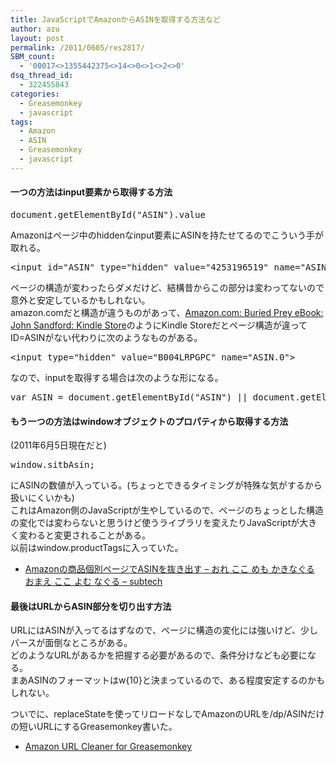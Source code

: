```yaml
---
title: JavaScriptでAmazonからASINを取得する方法など
author: azu
layout: post
permalink: /2011/0605/res2817/
SBM_count:
  - '00017<>1355442375<>14<>0<>1<>2<>0'
dsq_thread_id:
  - 322455843
categories:
  - Greasemonkey
  - javascript
tags:
  - Amazon
  - ASIN
  - Greasemonkey
  - javascript
---
```

#### 一つの方法はinput要素から取得する方法

<div id="codeSnippetWrapper">
  <pre id="codeSnippet" class="csharpcode">document.getElementById(<span class="str">"ASIN"</span>).value</pre>
</div>

Amazonはページ中のhiddenなinput要素にASINを持たせてるのでこういう手が取れる。

<div id="codeSnippetWrapper">
  <pre id="codeSnippet" class="csharpcode">&lt;input id=<span class="str">"ASIN"</span> type=<span class="str">"hidden"</span> value=<span class="str">"4253196519"</span> name=<span class="str">"ASIN"</span>&gt;</pre>
</div>

ページの構造が変わったらダメだけど、結構昔からこの部分は変わってないので意外と安定しているかもしれない。   
amazon.comだと構造が違うものがあって、[Amazon.com: Buried Prey eBook: John Sandford: Kindle Store][1]のようにKindle Storeだとページ構造が違ってID=ASINがない代わりに次のようなものがある。

<div>
  <pre id="codeSnippet" class="csharpcode">&lt;input type=<span class="str">"hidden"</span> value=<span class="str">"B004LRPGPC"</span> name=<span class="str">"ASIN.0"</span>&gt;</pre>
</div>

<div>
  なので、inputを取得する場合は次のような形になる。
</div>

<div id="codeSnippetWrapper">
  <pre id="codeSnippet" class="csharpcode"><span class="kwrd">var</span> ASIN = document.getElementById(<span class="str">"ASIN"</span>) || document.getElementsByName(<span class="str">"ASIN.0"</span>)[0];</pre>
</div>

#### もう一つの方法はwindowオブジェクトのプロパティから取得する方法

(2011年6月5日現在だと)

<div id="codeSnippetWrapper">
  <pre id="codeSnippet" class="csharpcode">window.sitbAsin;</pre>
</div>

<div>
  にASINの数値が入っている。(ちょっとできるタイミングが特殊な気がするから扱いにくいかも) <br />これはAmazon側のJavaScriptが生やしているので、ページのちょっとした構造の変化では変わらないと思うけど使うライブラリを変えたりJavaScriptが大きく変わると変更されることがある。 <br />以前はwindow.productTagsに入っていた。
</div>

*   [Amazonの商品個別ページでASINを抜き出す &#8211; おれ ここ めも かきなぐる おまえ ここ よむ なぐる &#8211; subtech][2]

#### 最後はURLからASIN部分を切り出す方法

URLにはASINが入ってるはずなので、ページに構造の変化には強いけど、少しパースが面倒なところがある。   
どのようなURLがあるかを把握する必要があるので、条件分けなども必要になる。   
まあASINのフォーマットはw{10}と決まっているので、ある程度安定するのかもしれない。

ついでに、replaceStateを使ってリロードなしでAmazonのURLを/dp/ASINだけの短いURLにするGreasemonkey書いた。

*   [Amazon URL Cleaner for Greasemonkey][3]

 [1]: http://www.amazon.com/gp/product/B004LRPGPC/ref=s9_simh_gw_p351_d0_i2?pf_rd_m=ATVPDKIKX0DER&pf_rd_s=center-3&pf_rd_r=1GAMW69P6270WWBTEW98&pf_rd_t=101&pf_rd_p=470938811&pf_rd_i=507846
 [2]: http://subtech.g.hatena.ne.jp/h2u/20090529/1243587848
 [3]: http://userscripts.org/scripts/show/104173